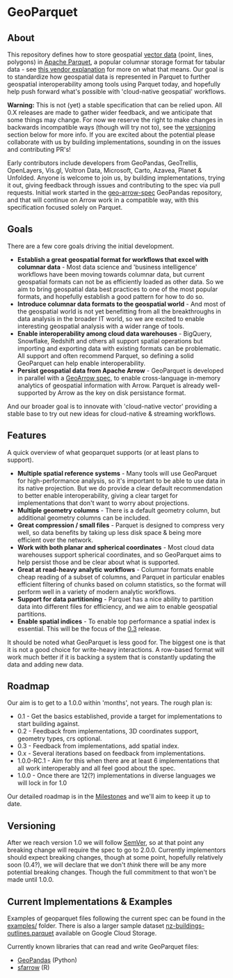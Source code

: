 # GeoParquet

## About

This repository defines how to store geospatial [vector data](https://gisgeography.com/spatial-data-types-vector-raster/) (point, 
lines, polygons) in [Apache Parquet](https://parquet.apache.org/), a popular columnar storage format for tabular data - see 
[this vendor explanation](https://databricks.com/glossary/what-is-parquet) for more on what that means. Our goal is to standardize how 
geospatial data is represented in Parquet to further geospatial interoperability among tools using Parquet today, and hopefully 
help push forward what's possible with 'cloud-native geospatial' workflows. 

**Warning:** This is not (yet) a stable specification that can be relied upon. All 0.X releases are made to gather wider feedback, and we anticipate that some things may change. For now we reserve the right to make changes in backwards incompatible 
ways (though will try not to), see the [versioning](#versioning) section below for more info. If you are excited about the potential 
please collaborate with us by building implementations, sounding in on the issues and contributing PR's!

Early contributors include developers from GeoPandas, GeoTrellis, OpenLayers, Vis.gl, Voltron Data, Microsoft, Carto, Azavea, Planet & Unfolded. 
Anyone is welcome to join us, by building implementations, trying it out, giving feedback through issues and contributing to the spec via pull requests.
Initial work started in the [geo-arrow-spec](https://github.com/geopandas/geo-arrow-spec/) GeoPandas repository, and that will continue on 
Arrow work in a compatible way, with this specification focused solely on Parquet.

## Goals

There are a few core goals driving the initial development.

* **Establish a great geospatial format for workflows that excel with columnar data** - Most data science and 'business intelligence' workflows have been moving
 towards columnar data, but current geospatial formats can not be as efficiently loaded as other data. So we aim to bring geospatial data best practices to one
 of the most popular formats, and hopefully establish a good pattern for how to do so.
* **Introduce columnar data formats to the geospatial world** - And most of the geospatial world is not yet benefitting from all the breakthroughs in data analysis
 in the broader IT world, so we are excited to enable interesting geospatial analysis with a wider range of tools.
* **Enable interoperability among cloud data warehouses** - BigQuery, Snowflake, Redshift and others all support spatial operations but importing and exporting data 
 with existing formats can be problematic. All support and often recommend Parquet, so defining a solid GeoParquet can help enable interoperability.
* **Persist geospatial data from Apache Arrow** - GeoParquet is developed in parallel with a [GeoArrow spec](https://github.com/geopandas/geo-arrow-spec), to 
 enable cross-language in-memory analytics of geospatial information with Arrow. Parquet is already well-supported by Arrow as the key on disk persistance format.

And our broader goal is to innovate with 'cloud-native vector' providing a stable base to try out new ideas for cloud-native & streaming workflows. 


## Features

A quick overview of what geoparquet supports (or at least plans to support).

* **Multiple spatial reference systems** - Many tools will use GeoParquet for high-performance analysis, so it's important to be able to use data in its
 native projection. But we do provide a clear default recommendation to better enable interoperability, giving a clear target for implementations that don't want to
 worry about projections.
* **Multiple geometry columns** - There is a default geometry column, but additional geometry columns can be included.
* **Great compression / small files** - Parquet is designed to compress very well, so data benefits by taking up less disk space & being more efficient over
 the network.
* **Work with both planar and spherical coordinates** - Most cloud data warehouses support spherical coordinates, and so GeoParquet aims to help persist those 
 and be clear about what is supported.
* **Great at read-heavy analytic workflows** - Columnar formats enable cheap reading of a subset of columns, and Parquet in particular enables efficient filtering 
 of chunks based on column statistics, so the format will perform well in a variety of modern analytic workflows.
* **Support for data partitioning** - Parquet has a nice ability to partition data into different files for efficiency, and we aim to enable geospatial partitions.
* **Enable spatial indices** - To enable top performance a spatial index is essential. This will be the focus of the 
 [0.3](https://github.com/opengeospatial/geoparquet/milestone/4) release.
 
It should be noted what GeoParquet is less good for. The biggest one is that it is not a good choice for write-heavy interactions. A row-based format
will work much better if it is backing a system that is constantly updating the data and adding new data. 

## Roadmap

Our aim is to get to a 1.0.0 within 'months', not years. The rough plan is:

* 0.1 - Get the basics established, provide a target for implementations to start building against.
* 0.2 - Feedback from implementations, 3D coordinates support, geometry types, crs optional.
* 0.3 - Feedback from implementations, add spatial index.
* 0.x - Several iterations based on feedback from implementations.
* 1.0.0-RC.1 - Aim for this when there are at least 6 implementations that all work interoperably and all feel good about the spec.
* 1.0.0 - Once there are 12(?) implementations in diverse languages we will lock in for 1.0

Our detailed roadmap is in the [Milestones](https://github.com/opengeospatial/geoparquet/milestones) and we'll aim to keep it up to date.


## Versioning

After we reach version 1.0 we will follow [SemVer](https://semver.org/), so at that point any breaking change will require the spec to go to 2.0.0.
Currently implementors should expect breaking changes, though at some point, hopefully relatively soon (0.4?), we will declare that we don't *think* there
will be any more potential breaking changes. Though the full commitment to that won't be made until 1.0.0. 

## Current Implementations & Examples

Examples of geoparquet files following the current spec can be found in the [examples/](examples/) folder. There is also a 
larger sample dataset [nz-buildings-outlines.parquet](https://storage.googleapis.com/open-geodata/linz-examples/nz-buildings-outlines.parquet)
available on Google Cloud Storage.

Currently known libraries that can read and write GeoParquet files:

* [GeoPandas](https://geopandas.org/en/stable/docs/user_guide/io.html#apache-parquet-and-feather-file-formats) (Python)
* [sfarrow](https://wcjochem.github.io/sfarrow/index.html) (R)
